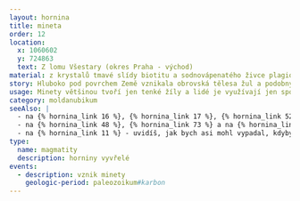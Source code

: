 ```yaml
---
layout: hornina
title: mineta
order: 12
location:
  x: 1060602
  y: 724863
  text: Z lomu Všestary (okres Praha - východ)
material: z krystalů tmavé slídy biotitu a sodnovápenatého živce plagioklasu
story: Hluboko pod povrchem Země vznikala obrovská tělesa žul a podobných hlubinných vyvřelin. Malá část magmatu pronikla podél pukliny vzhůru do nadložních metamorfovaných hornin. Vznikla žíla o mocnosti kolem 0,5 m. Později se žíla díky erozi dostala na zemský povrch.
usage: Minety většinou tvoří jen tenké žíly a lidé je využívají jen společně s dalšími horninami.
category: moldanubikum
seeAlso: |
  - na {% hornina_link 16 %}, {% hornina_link 17 %}, {% hornina_link 52 %} a na {% hornina_link 72 %} - uvidíš jiné typy žilných vyvřelin
  - na {% hornina_link 48 %}, {% hornina_link 73 %} a na {% hornina_link 80 %} - uvidíš, jak bych asi vypadal, kdybych chladnul pomaleji, hodně hluboko pod zemí a měl více času na růst krystalů, moje chemické složení se totiž podobá syenitu
  - na {% hornina_link 11 %} - uvidíš, jak bych asi mohl vypadal, kdyby se magma dostalo až na povrch Země - moje chemické složení se totiž podobá také trachytu
type:
  name: magmatity
  description: horniny vyvřelé
events:
  - description: vznik minety
    geologic-period: paleozoikum#karbon
---
```


